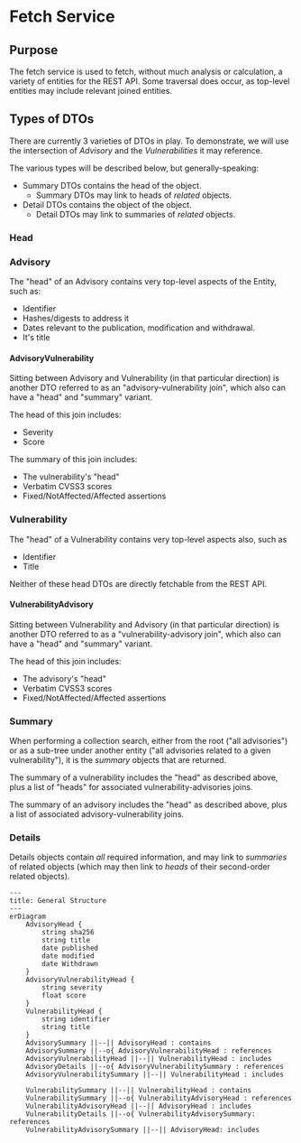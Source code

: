 # Fetch Service

## Purpose

The fetch service is used to fetch, without much analysis or calculation, a variety of entities for the REST API.
Some traversal does occur, as top-level entities may include relevant joined entities.

## Types of DTOs

There are currently 3 varieties of DTOs in play.
To demonstrate, we will use the intersection of *Advisory* and the *Vulnerabilities* it may reference.

The various types will be described below, but generally-speaking:

* Summary DTOs contains the head of the object.
  * Summary DTOs may link to heads of *related* objects.
* Detail DTOs contains the object of the object.
  * Detail DTOs may link to summaries of *related* objects.

### Head

### Advisory

The "head" of an Advisory contains very top-level aspects of the Entity, such as:

* Identifier
* Hashes/digests to address it
* Dates relevant to the publication, modification and withdrawal.
* It's title

#### AdvisoryVulnerability

Sitting between Advisory and Vulnerability (in that particular direction) is another DTO referred to as an "advisory-vulnerability join", which also can have a "head" and "summary" variant.

The head of this join includes:

* Severity
* Score

The summary of this join includes:

* The vulnerability's "head"
* Verbatim CVSS3 scores
* Fixed/NotAffected/Affected assertions

### Vulnerability

The "head" of a Vulnerability contains very top-level aspects also, such as

* Identifier
* Title

Neither of these head DTOs are directly fetchable from the REST API.

#### VulnerabilityAdvisory

Sitting between Vulnerability and Advisory (in that particular direction) is another DTO referred to as a "vulnerability-advisory join", which also can have a "head" and "summary" variant.

The head of this join includes:

* The advisory's "head"
* Verbatim CVSS3 scores
* Fixed/NotAffected/Affected assertions

### Summary

When performing a collection search, either from the root ("all advisories") or as a sub-tree under another entity ("all advisories related to a given vulnerability"), it is the *summary* objects that are returned.

The summary of a vulnerability includes the "head" as described above, plus a list of "heads" for associated vulnerability-advisories joins.

The summary of an advisory includes the "head" as described above, plus a list of associated advisory-vulnerability joins.

### Details

Details objects contain *all* required information, and may link to *summaries* of related objects (which may then link to *heads* of their second-order related objects).

```mermaid
---
title: General Structure
---
erDiagram
    AdvisoryHead {
        string sha256
        string title
        date published
        date modified
        date Withdrawn
    }
    AdvisoryVulnerabilityHead {
        string severity
        float score
    }
    VulnerabilityHead {
        string identifier
        string title
    }
    AdvisorySummary ||--|| AdvisoryHead : contains
    AdvisorySummary ||--o{ AdvisoryVulnerabilityHead : references
    AdvisoryVulnerabilityHead ||--|| VulnerabilityHead : includes
    AdvisoryDetails ||--o{ AdvisoryVulnerabilitySummary : references
    AdvisoryVulnerabilitySummary ||--|| VulnerabilityHead : includes

    VulnerabilitySummary ||--|| VulnerabilityHead : contains
    VulnerabilitySummary ||--o{ VulnerabilityAdvisoryHead : references
    VulnerabilityAdvisoryHead ||--|| AdvisoryHead : includes
    VulnerabilityDetails ||--o{ VulnerabilityAdvisorySummary: references
    VulnerabilityAdvisorySummary ||--|| AdvisoryHead: includes
```
